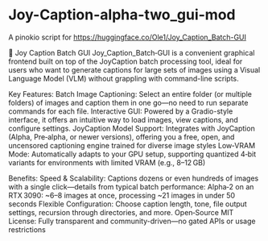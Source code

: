 # Joy-Caption-alpha-two_gui-mod

A pinokio script for https://huggingface.co/Ole1/Joy_Caption_Batch-GUI

🎨 Joy Caption Batch GUI
Joy_Caption_Batch‑GUI is a convenient graphical frontend built on top of the JoyCaption batch processing tool, ideal for users who want to generate captions for large sets of images using a Visual Language Model (VLM) without grappling with command-line scripts.

Key Features:
Batch Image Captioning: Select an entire folder (or multiple folders) of images and caption them in one go—no need to run separate commands for each file.
Interactive GUI: Powered by a Gradio-style interface, it offers an intuitive way to load images, view captions, and configure settings.
JoyCaption Model Support: Integrates with JoyCaption (Alpha, Pre‑alpha, or newer versions), offering you a free, open, and uncensored captioning engine trained for diverse image styles 
Low‑VRAM Mode: Automatically adapts to your GPU setup, supporting quantized 4‑bit variants for environments with limited VRAM (e.g., 8–12 GB) 

Benefits:
Speed & Scalability: Captions dozens or even hundreds of images with a single click—details from typical batch performance:
Alpha‑2 on an RTX 3090: ~6–8 images at once, processing ~21 images in under 50 seconds 
Flexible Configuration: Choose caption length, tone, file output settings, recursion through directories, and more.
Open‑Source MIT License: Fully transparent and community-driven—no gated APIs or usage restrictions 


